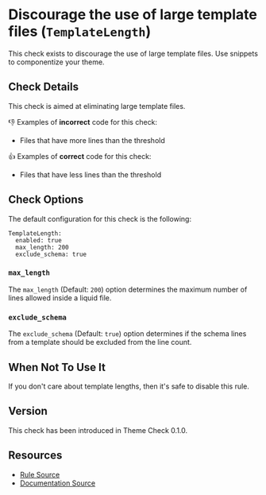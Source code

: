 # Discourage the use of large template files (`TemplateLength`)

This check exists to discourage the use of large template files. Use snippets to componentize your theme.

## Check Details

This check is aimed at eliminating large template files.

:-1: Examples of **incorrect** code for this check:

- Files that have more lines than the threshold

:+1: Examples of **correct** code for this check:

- Files that have less lines than the threshold

## Check Options

The default configuration for this check is the following:

```
TemplateLength:
  enabled: true
  max_length: 200
  exclude_schema: true
```

### `max_length`

The `max_length` (Default: `200`) option determines the maximum number of lines allowed inside a liquid file.

### `exclude_schema`

The `exclude_schema` (Default: `true`) option determines if the schema lines from a template should be excluded from the line count.

## When Not To Use It

If you don't care about template lengths, then it's safe to disable this rule.

## Version

This check has been introduced in Theme Check 0.1.0.

## Resources

- [Rule Source][codesource]
- [Documentation Source][docsource]

[codesource]: /lib/theme_check/checks/template_length.rb
[docsource]: /docs/checks/template_length.md
